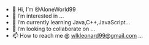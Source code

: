 - 👋 Hi, I’m @AloneWorld99
- 👀 I’m interested in ...
- 🌱 I’m currently learning Java,C++,JavaScript...
- 💞️ I’m looking to collaborate on  ...
- 📫 How to reach me @ wlkleonard99@gmail.com ...

<!---
AloneWorld99/AloneWorld99 is a ✨ special ✨ repository because its `README.md` (this file) appears on your GitHub profile.
You can click the Preview link to take a look at your changes.
--->

